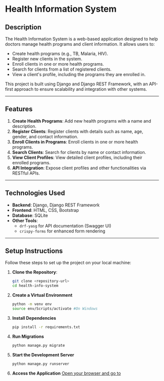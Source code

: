 # Health Information System

## Description
The Health Information System is a web-based application designed to help doctors manage health programs and client information. It allows users to:
- Create health programs (e.g., TB, Malaria, HIV).
- Register new clients in the system.
- Enroll clients in one or more health programs.
- Search for clients from a list of registered clients.
- View a client's profile, including the programs they are enrolled in.

This project is built using Django and Django REST Framework, with an API-first approach to ensure scalability and integration with other systems.

---

## Features
1. **Create Health Programs**: Add new health programs with a name and description.
2. **Register Clients**: Register clients with details such as name, age, gender, and contact information.
3. **Enroll Clients in Programs**: Enroll clients in one or more health programs.
4. **Search Clients**: Search for clients by name or contact information.
5. **View Client Profiles**: View detailed client profiles, including their enrolled programs.
6. **API Integration**: Expose client profiles and other functionalities via RESTful APIs.

---

## Technologies Used
- **Backend**: Django, Django REST Framework
- **Frontend**: HTML, CSS, Bootstrap
- **Database**: SQLite
- **Other Tools**: 
  - `drf-yasg` for API documentation (Swagger UI)
  - `crispy-forms` for enhanced form rendering

---

## Setup Instructions
Follow these steps to set up the project on your local machine:

1. **Clone the Repository**:
   ```bash
   git clone <repository-url>
   cd health-info-system

2. **Create a Virtual Environment**
   ```bash    
   python -m venv env
   source env/Scripts/activate #On Windows

3. **Install Dependencies**
   ```bash
   pip install -r requirements.txt

4. **Run Migrations** 
   ```bash
   python manage.py migrate

5. **Start the Development Server**
   ```bash
   python manage.py runserver

6. **Access the Application** 
     [Open your browser and go to](http://127.0.0.1:8000)          
     